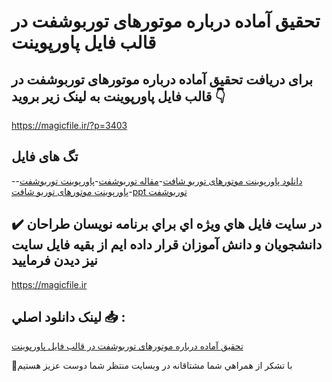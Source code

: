 # تحقیق آماده درباره موتورهای توربوشفت در قالب فایل پاورپوینت

## برای دریافت تحقیق آماده درباره موتورهای توربوشفت در قالب فایل پاورپوینت به لینک زیر بروید 👇

https://magicfile.ir/?p=3403

## تگ های فایل

-[دانلود پاورپوینت موتورهای توربو شافت](https://magicfile.ir/product/%d8%aa%d8%ad%d9%82%d9%8a%d9%82-%d9%85%d9%88%d8%aa%d9%88%d8%b1%d9%87%d8%a7%d9%8a-%d8%aa%d9%88%d8%b1%d8%a8%d9%88%d8%b4%d9%81%d8%aa-%d8%af%d8%b1-%d9%82%d8%a7%d9%84%d8%a8-%d9%81%d8%a7%d9%8a%d9%84-%d9%be%d8%a7%d9%88%d8%b1%d9%be%d9%88%d9%8a%d9%86%d8%aa/)-[مقاله توربوشفت](https://magicfile.ir/product/%d8%aa%d8%ad%d9%82%d9%8a%d9%82-%d9%85%d9%88%d8%aa%d9%88%d8%b1%d9%87%d8%a7%d9%8a-%d8%aa%d9%88%d8%b1%d8%a8%d9%88%d8%b4%d9%81%d8%aa-%d8%af%d8%b1-%d9%82%d8%a7%d9%84%d8%a8-%d9%81%d8%a7%d9%8a%d9%84-%d9%be%d8%a7%d9%88%d8%b1%d9%be%d9%88%d9%8a%d9%86%d8%aa/)-[پاورپوینت توربوشفت](https://magicfile.ir/product/%d8%aa%d8%ad%d9%82%d9%8a%d9%82-%d9%85%d9%88%d8%aa%d9%88%d8%b1%d9%87%d8%a7%d9%8a-%d8%aa%d9%88%d8%b1%d8%a8%d9%88%d8%b4%d9%81%d8%aa-%d8%af%d8%b1-%d9%82%d8%a7%d9%84%d8%a8-%d9%81%d8%a7%d9%8a%d9%84-%d9%be%d8%a7%d9%88%d8%b1%d9%be%d9%88%d9%8a%d9%86%d8%aa/)-[پاورپوینت موتورهای توربو شافت](https://magicfile.ir/product/%d8%aa%d8%ad%d9%82%d9%8a%d9%82-%d9%85%d9%88%d8%aa%d9%88%d8%b1%d9%87%d8%a7%d9%8a-%d8%aa%d9%88%d8%b1%d8%a8%d9%88%d8%b4%d9%81%d8%aa-%d8%af%d8%b1-%d9%82%d8%a7%d9%84%d8%a8-%d9%81%d8%a7%d9%8a%d9%84-%d9%be%d8%a7%d9%88%d8%b1%d9%be%d9%88%d9%8a%d9%86%d8%aa/)-[ppt توربوشفت](https://magicfile.ir/product/%d8%aa%d8%ad%d9%82%d9%8a%d9%82-%d9%85%d9%88%d8%aa%d9%88%d8%b1%d9%87%d8%a7%d9%8a-%d8%aa%d9%88%d8%b1%d8%a8%d9%88%d8%b4%d9%81%d8%aa-%d8%af%d8%b1-%d9%82%d8%a7%d9%84%d8%a8-%d9%81%d8%a7%d9%8a%d9%84-%d9%be%d8%a7%d9%88%d8%b1%d9%be%d9%88%d9%8a%d9%86%d8%aa/)

## ✔️ در سايت فايل هاي ويژه اي براي برنامه نويسان طراحان دانشجويان و دانش آموزان قرار داده ايم از بقيه فايل سايت نيز ديدن فرماييد

https://magicfile.ir


## لينک دانلود اصلي 📥 :

[تحقیق آماده درباره موتورهای توربوشفت در قالب فایل پاورپوینت](https://magicfile.ir/product/%d8%aa%d8%ad%d9%82%d9%8a%d9%82-%d9%85%d9%88%d8%aa%d9%88%d8%b1%d9%87%d8%a7%d9%8a-%d8%aa%d9%88%d8%b1%d8%a8%d9%88%d8%b4%d9%81%d8%aa-%d8%af%d8%b1-%d9%82%d8%a7%d9%84%d8%a8-%d9%81%d8%a7%d9%8a%d9%84-%d9%be%d8%a7%d9%88%d8%b1%d9%be%d9%88%d9%8a%d9%86%d8%aa/) 


🙏با تشکر از همراهي شما مشتاقانه در وبسایت منتظر شما دوست عزیز هستیم

